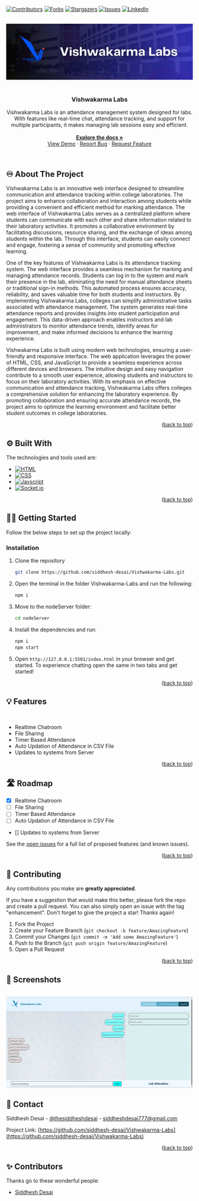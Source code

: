 <a name="readme-top"></a>

[![Contributors][contributors-shield]][contributors-url]
[![Forks][forks-shield]][forks-url]
[![Stargazers][stars-shield]][stars-url]
[![Issues][issues-shield]][issues-url]
[![LinkedIn][linkedin-shield]][linkedin-url]

<!-- PROJECT LOGO -->
<br/>
<div align="center">
  <a href="https://github.com/siddhesh-desai/Vishwakarma-Labs">
    <img src="assets/vishwakarma-labs-logo.png" alt="Logo">
  </a>
    <br>
    <br>

  <h3 align="center"><b>Vishwakarma Labs</b></h3>

  <p align="center">
    Vishwakarma Labs is an attendance management system designed for labs. With features like real-time chat, attendance tracking, and support for multiple participants, it makes managing lab sessions easy and efficient.
    <br />
    <br>
    <a href="https://github.com/siddhesh-desai/Vishwakarma-Labs"><strong>Explore the docs »</strong></a>
    <br />
    <a href="https://github.com/siddhesh-desai/Vishwakarma-Labs">View Demo</a>
    ·
    <a href="https://github.com/siddhesh-desai/Vishwakarma-Labs/issues">Report Bug</a>
    ·
    <a href="https://github.com/siddhesh-desai/Vishwakarma-Labs/issues">Request Feature</a>
  </p>
</div>

<!-- ABOUT THE PROJECT -->
<br>

## ♾️ About The Project

Vishwakarma Labs is an innovative web interface designed to streamline communication and attendance tracking within college laboratories. The project aims to enhance collaboration and interaction among students while providing a convenient and efficient method for marking attendance. The web interface of Vishwakarma Labs serves as a centralized platform where students can communicate with each other and share information related to their laboratory activities. It promotes a collaborative environment by facilitating discussions, resource sharing, and the exchange of ideas among students within the lab. Through this interface, students can easily connect and engage, fostering a sense of community and promoting effective learning.

One of the key features of Vishwakarma Labs is its attendance tracking system. The web interface provides a seamless mechanism for marking and managing attendance records. Students can log in to the system and mark their presence in the lab, eliminating the need for manual attendance sheets or traditional sign-in methods. This automated process ensures accuracy, reliability, and saves valuable time for both students and instructors. By implementing Vishwakarma Labs, colleges can simplify administrative tasks associated with attendance management. The system generates real-time attendance reports and provides insights into student participation and engagement. This data-driven approach enables instructors and lab administrators to monitor attendance trends, identify areas for improvement, and make informed decisions to enhance the learning experience.

Vishwakarma Labs is built using modern web technologies, ensuring a user-friendly and responsive interface. The web application leverages the power of HTML, CSS, and JavaScript to provide a seamless experience across different devices and browsers. The intuitive design and easy navigation contribute to a smooth user experience, allowing students and instructors to focus on their laboratory activities. With its emphasis on effective communication and attendance tracking, Vishwakarma Labs offers colleges a comprehensive solution for enhancing the laboratory experience. By promoting collaboration and ensuring accurate attendance records, the project aims to optimize the learning environment and facilitate better student outcomes in college laboratories.

<p align="right">(<a href="#readme-top">back to top</a>)</p>

## ⚙️ Built With

The technologies and tools used are:

- [![HTML][html]][html-url]
- [![CSS][css]][css-url]
- [![Javscript][js]][js-url]
- [![Socket.io][Socket]][Socket-url]

<p align="right">(<a href="#readme-top">back to top</a>)</p>

<!-- GETTING STARTED -->

## 🧑‍💻 Getting Started

Follow the below steps to set up the project locally:

### Installation

1. Clone the repository

   ```sh
   git clone https://github.com/siddhesh-desai/Vishwakarma-Labs.git
   ```

2. Open the terminal in the folder Vishwakarma-Labs and run the following:

   ```sh
   npm i
   ```

3. Move to the nodeServer folder:

   ```sh
   cd nodeServer
   ```

4. Install the dependencies and run:

   ```sh
   npm i
   npm start
   ```

5. Open `http://127.0.0.1:5501/index.html` in your browser and get started. To experience chatting open the same in two tabs and get started!

<p align="right">(<a href="#readme-top">back to top</a>)</p>

## 💡 Features

<br>

- Realtime Chatroom
- File Sharing
- Timer Based Attendance
- Auto Updation of Attendance in CSV File
- Updates to systems from Server

<p align="right">(<a href="#readme-top">back to top</a>)</p>

<!-- ROADMAP -->

## 🛣️ Roadmap

- [x] Realtime Chatroom
- [ ] File Sharing
- [ ] Timer Based Attendance
- [ ] Auto Updation of Attendance in CSV File
- [] Updates to systems from Server

See the [open issues](https://github.com/siddhesh-desai/Vishwakarma-Labs/issues) for a full list of proposed features (and known issues).

<p align="right">(<a href="#readme-top">back to top</a>)</p>

<!-- CONTRIBUTING -->

## 👣 Contributing

Any contributions you make are **greatly appreciated**.

If you have a suggestion that would make this better, please fork the repo and create a pull request. You can also simply open an issue with the tag "enhancement".
Don't forget to give the project a star! Thanks again!

1. Fork the Project
2. Create your Feature Branch (`git checkout -b feature/AmazingFeature`)
3. Commit your Changes (`git commit -m 'Add some AmazingFeature'`)
4. Push to the Branch (`git push origin feature/AmazingFeature`)
5. Open a Pull Request

<p align="right">(<a href="#readme-top">back to top</a>)</p>

## 📸 Screenshots

<br>
<img src="assets/vishwakarma-labs-01.png">
<br>

<!-- CONTACT -->

## 📧 Contact

Siddhesh Desai - [@thesiddheshdesai](https://www.linkedin.com/in/thesiddheshdesai/) - siddheshdesai777@gmail.com

Project Link: [https://github.com/siddhesh-desai/Vishwakarma-Labs](https://github.com/siddhesh-desai/Vishwakarma-Labs)

<p align="right">(<a href="#readme-top">back to top</a>)</p>

## ✨ Contributors

Thanks go to these wonderful people:

- [Siddhesh Desai](https://github.com/siddhesh-desai/)

[contributors-shield]: https://img.shields.io/github/contributors/siddhesh-desai/Vishwakarma-Labs.svg?style=for-the-badge
[contributors-url]: https://github.com/siddhesh-desai/Vishwakarma-Labs/graphs/contributors
[forks-shield]: https://img.shields.io/github/forks/siddhesh-desai/Vishwakarma-Labs.svg?style=for-the-badge
[forks-url]: https://github.com/siddhesh-desai/Vishwakarma-Labs/network/members
[stars-shield]: https://img.shields.io/github/stars/siddhesh-desai/Vishwakarma-Labs.svg?style=for-the-badge
[stars-url]: https://github.com/siddhesh-desai/Vishwakarma-Labs/stargazers
[issues-shield]: https://img.shields.io/github/issues/siddhesh-desai/Vishwakarma-Labs.svg?style=for-the-badge
[issues-url]: https://github.com/siddhesh-desai/Vishwakarma-Labs/issues
[license-shield]: https://img.shields.io/github/license/siddhesh-desai/Vishwakarma-Labs.svg?style=for-the-badge
[license-url]: https://github.com/siddhesh-desai/Vishwakarma-Labs/blob/master/LICENSE.txt
[linkedin-shield]: https://img.shields.io/badge/-LinkedIn-black.svg?style=for-the-badge&logo=linkedin&colorB=555
[linkedin-url]: https://linkedin.com/in/thesiddheshdesai
[html]: https://img.shields.io/badge/HTML-20232A?style=for-the-badge&logo=html&logoColor=61DAFB
[html-url]: https://developer.mozilla.org/en-US/docs/Web/HTML
[css]: https://img.shields.io/badge/Css-000000?style=for-the-badge&logo=css&logoColor=white
[css-url]: https://developer.mozilla.org/en-US/docs/Web/CSS
[js]: https://img.shields.io/badge/Javscript-0769AD?style=for-the-badge&logo=javascript&logoColor=white
[js-url]: https://developer.mozilla.org/en-US/docs/Web/javascript
[Socket]: https://img.shields.io/badge/Socket.io-20232A?style=for-the-badge&logo=Socket.io&logoColor=61DAFB
[Socket-url]: https://socket.io/docs/v3

